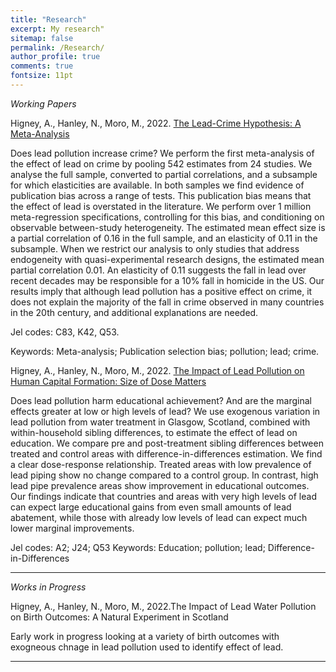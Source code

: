 ```yaml
---
title: "Research"
excerpt: My research"
sitemap: false
permalink: /Research/
author_profile: true
comments: true
fontsize: 11pt
---
```


<p><em>Working Papers</em></p>

Higney, A., Hanley, N., Moro, M., 2022. <a href="/home/assets/images/LeadCrimeMetaAnalysis_20220110.pdf">The Lead-Crime Hypothesis: A Meta-Analysis</a>

Does lead pollution increase crime? We perform the first meta-analysis of the effect of lead on crime by pooling 542 estimates from 24 studies. We analyse the full sample, converted to partial correlations, and a subsample for which elasticities are available. In both samples we find evidence of publication bias across a range of tests. This publication bias means that the effect of lead is overstated in the literature. We perform over 1 million meta-regression specifications, controlling for this bias, and conditioning on observable between-study heterogeneity. The estimated mean effect size is a partial correlation of 0.16 in the full sample, and an elasticity of 0.11 in the subsample. When we restrict our analysis to only studies that address endogeneity with quasi-experimental research designs, the estimated mean partial correlation 0.01. An elasticity of 0.11 suggests the fall in lead over recent decades may be responsible for a 10% fall in homicide in the US. Our results imply that although lead pollution has a positive effect on crime, it does not explain the majority of the fall in crime observed in many countries in the 20th century, and additional explanations are needed.

Jel codes: C83, K42, Q53.

Keywords: Meta-analysis; Publication selection bias; pollution; lead; crime.

Higney, A., Hanley, N., Moro, M., 2022. <a href="home/blob/master/assets/images/leadEducation20220129.pdf">The Impact of Lead Pollution on Human Capital Formation: Size of Dose Matters</a>

Does lead pollution harm educational achievement? And are the marginal effects greater at low or high levels of lead? We use exogenous variation in lead pollution from water treatment in Glasgow, Scotland, combined with within-household sibling differences, to estimate the effect of lead on education. We compare pre and post-treatment sibling differences between treated and control areas with difference-in-differences estimation. We find a clear dose-response relationship. Treated areas with low prevalence of lead piping show no change compared to a control group. In contrast, high lead pipe prevalence areas show improvement in educational outcomes. Our findings indicate that countries and areas with very high levels of lead can expect large educational gains from even small amounts of lead abatement, while those with already low levels of lead can expect much lower marginal improvements.

Jel codes: A2; J24; Q53
Keywords: Education; pollution; lead; Difference-in-Differences

<hr>
<p><em>Works in Progress</em></p>

Higney, A., Hanley, N., Moro, M., 2022.The Impact of Lead Water Pollution on Birth Outcomes: A Natural Experiment in Scotland

Early work in progress looking at a variety of birth outcomes with exogneous chnage in lead pollution used to identify effect of lead. 

<hr>
